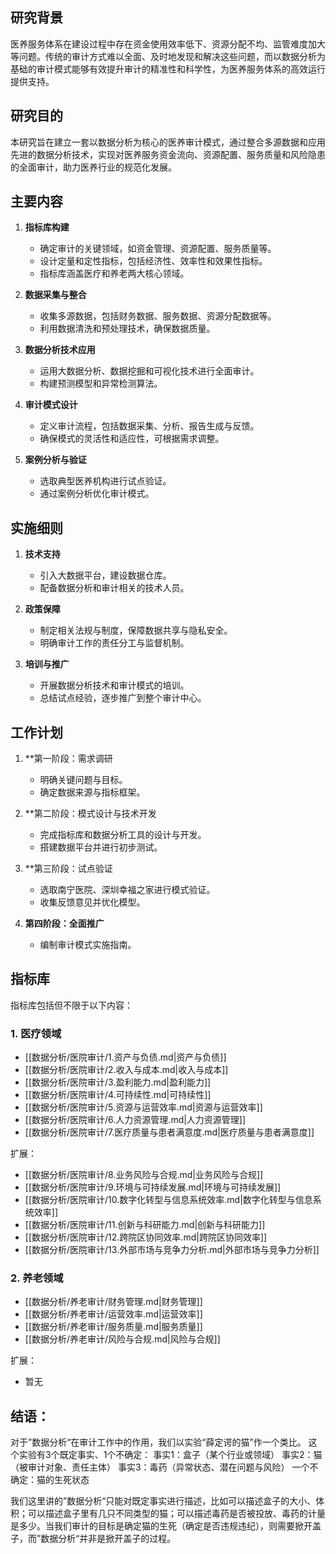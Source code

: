 ## 研究背景

医养服务体系在建设过程中存在资金使用效率低下、资源分配不均、监管难度加大等问题。传统的审计方式难以全面、及时地发现和解决这些问题，而以数据分析为基础的审计模式能够有效提升审计的精准性和科学性，为医养服务体系的高效运行提供支持。

## 研究目的

本研究旨在建立一套以数据分析为核心的医养审计模式，通过整合多源数据和应用先进的数据分析技术，实现对医养服务资金流向、资源配置、服务质量和风险隐患的全面审计，助力医养行业的规范化发展。

## 主要内容

1. **指标库构建**
    - 确定审计的关键领域，如资金管理、资源配置、服务质量等。
    - 设计定量和定性指标，包括经济性、效率性和效果性指标。
    - 指标库涵盖医疗和养老两大核心领域。
        
2. **数据采集与整合**
    - 收集多源数据，包括财务数据、服务数据、资源分配数据等。
    - 利用数据清洗和预处理技术，确保数据质量。
        
3. **数据分析技术应用**
    - 运用大数据分析、数据挖掘和可视化技术进行全面审计。
    - 构建预测模型和异常检测算法。
        
4. **审计模式设计**
    - 定义审计流程，包括数据采集、分析、报告生成与反馈。
    - 确保模式的灵活性和适应性，可根据需求调整。
        
5. **案例分析与验证**
    - 选取典型医养机构进行试点验证。
    - 通过案例分析优化审计模式。
        

## 实施细则

1. **技术支持**
    - 引入大数据平台，建设数据仓库。
    - 配备数据分析和审计相关的技术人员。
        
2. **政策保障**
    - 制定相关法规与制度，保障数据共享与隐私安全。
    - 明确审计工作的责任分工与监督机制。
        
3. **培训与推广**
    - 开展数据分析技术和审计模式的培训。
    - 总结试点经验，逐步推广到整个审计中心。
        

## 工作计划

1. **第一阶段：需求调研
    - 明确关键问题与目标。
    - 确定数据来源与指标框架。
        
2. **第二阶段：模式设计与技术开发
    - 完成指标库和数据分析工具的设计与开发。
    - 搭建数据平台并进行初步测试。
        
3. **第三阶段：试点验证
    - 选取南宁医院、深圳幸福之家进行模式验证。
    - 收集反馈意见并优化模型。
        
4. **第四阶段：全面推广**
    - 编制审计模式实施指南。

## 指标库

指标库包括但不限于以下内容：

### 1. 医疗领域
- [[数据分析/医院审计/1.资产与负债.md|资产与负债]]
- [[数据分析/医院审计/2.收入与成本.md|收入与成本]]
- [[数据分析/医院审计/3.盈利能力.md|盈利能力]]
- [[数据分析/医院审计/4.可持续性.md|可持续性]]
- [[数据分析/医院审计/5.资源与运营效率.md|资源与运营效率]]
- [[数据分析/医院审计/6.人力资源管理.md|人力资源管理]]
- [[数据分析/医院审计/7.医疗质量与患者满意度.md|医疗质量与患者满意度]]

扩展：
- [[数据分析/医院审计/8.业务风险与合规.md|业务风险与合规]]
- [[数据分析/医院审计/9.环境与可持续发展.md|环境与可持续发展]]
- [[数据分析/医院审计/10.数字化转型与信息系统效率.md|数字化转型与信息系统效率]]
- [[数据分析/医院审计/11.创新与科研能力.md|创新与科研能力]]
- [[数据分析/医院审计/12.跨院区协同效率.md|跨院区协同效率]]
- [[数据分析/医院审计/13.外部市场与竞争力分析.md|外部市场与竞争力分析]]

### 2. 养老领域
- [[数据分析/养老审计/财务管理.md|财务管理]]
- [[数据分析/养老审计/运营效率.md|运营效率]]
- [[数据分析/养老审计/服务质量.md|服务质量]]
- [[数据分析/养老审计/风险与合规.md|风险与合规]]

扩展：
- 暂无

## 结语：

对于”数据分析“在审计工作中的作用，我们以实验“薛定谔的猫”作一个类比。
这个实验有3个既定事实、1个不确定：
	事实1：盒子（某个行业或领域）
	事实2：猫（被审计对象、责任主体）
	事实3：毒药（异常状态、潜在问题与风险）
	一个不确定：猫的生死状态

我们这里讲的”数据分析“只能对既定事实进行描述，比如可以描述盒子的大小、体积；可以描述盒子里有几只不同类型的猫；可以描述毒药是否被投放、毒药的计量是多少。当我们审计的目标是确定猫的生死（确定是否违规违纪），则需要掀开盖子，而”数据分析“并非是掀开盖子的过程。